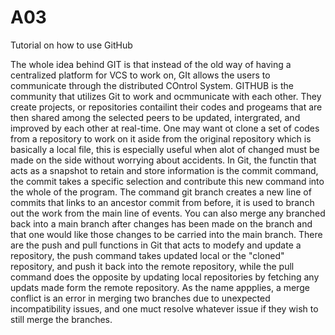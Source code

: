 # A03
Tutorial on how to use GitHub

The whole idea behind GIT is that instead of the old way of having a centralized platform for VCS to work on, GIt allows the users to communicate through the distributed COntrol System. GITHUB is the community that utilizes Git to work and ocmmunicate with each other. They create projects, or repositories contailint their codes and progeams that are then shared among the selected peers to be updated, intergrated, and improved by each other at real-time. One may want ot clone a set of codes from a repository to work on it aside from the original repository which is basically a local file, this is especially useful when alot of changed must be made on the side without worrying about accidents. In Git, the functin that acts as a snapshot to retain and store information is the commit command, the commit takes a specific selection and contribute this new command into the whole of the program. The command git branch creates a new line of commits that links to an ancestor commit from before, it is used to branch out the work from the main line of events. You can also merge any branched back into a main branch after changes has been made on the branch and that one would like those changes to be carried into the main branch. There are the push and pull functions in Git that acts to modefy and update a repository, the push command takes updated local or the "cloned" repository, and push it back into the remote repository, while the pull command does the opposite by updating local repositories by fetching any updats made form the remote repository. As the name appplies, a merge conflict is an error in merging two branches due to unexpected incompatibility issues, and one muct resolve whatever issue if they wish to still merge the branches. 
